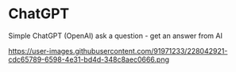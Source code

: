 # ChatGPT


Simple ChatGPT (OpenAI)
ask a question - get an answer from AI

https://user-images.githubusercontent.com/91971233/228042921-cdc65789-6598-4e31-bd4d-348c8aec0666.png
